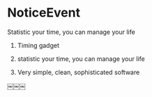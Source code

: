 # NoticeEvent
Statistic your time, you can manage your life  

1. Timing gadget

2. statistic your time, you can manage your life

3. Very simple, clean, sophisticated software



￼￼￼

